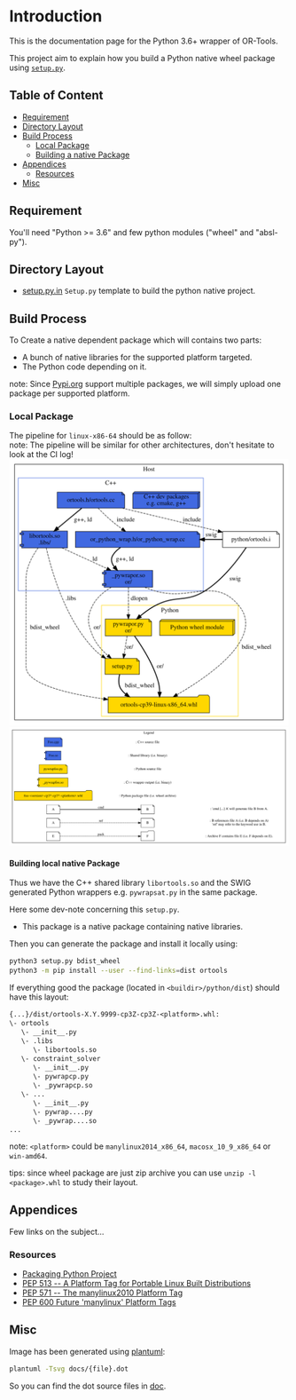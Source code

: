 # Introduction

This is the documentation page for the Python 3.6+ wrapper of OR-Tools.

This project aim to explain how you build a Python native wheel package using
[`setup.py`](https://packaging.python.org/tutorials/packaging-projects/).

## Table of Content

* [Requirement](#requirement)
* [Directory Layout](#directory-layout)
* [Build Process](#build-process)
  * [Local Package](#local-package)
  * [Building a native Package](#building-local-native-package)
* [Appendices](#appendices)
  * [Resources](#resources)
* [Misc](#misc)

## Requirement

You'll need "Python >= 3.6" and few python modules ("wheel" and "absl-py").

## Directory Layout

* [setup.py.in](setup.py.in) `Setup.py` template to build the python native
  project.

## Build Process

To Create a native dependent package which will contains two parts:

* A bunch of native libraries for the supported platform targeted.
* The Python code depending on it.

note: Since [Pypi.org](https://pypi.org/) support multiple packages, we will
simply upload one package per supported platform.

### Local Package

The pipeline for `linux-x86-64` should be as follow: \
note: The pipeline will be similar for other architectures, don't hesitate to
look at the CI log! ![Local Pipeline](docs/local_pipeline.svg)
![Legend](docs/legend.svg)

#### Building local native Package

Thus we have the C++ shared library `libortools.so` and the SWIG generated
Python wrappers e.g. `pywrapsat.py` in the same package.

Here some dev-note concerning this `setup.py`.

* This package is a native package containing native libraries.

Then you can generate the package and install it locally using:

```bash
python3 setup.py bdist_wheel
python3 -m pip install --user --find-links=dist ortools
```

If everything good the package (located in `<buildir>/python/dist`) should have
this layout:

```
{...}/dist/ortools-X.Y.9999-cp3Z-cp3Z-<platform>.whl:
\- ortools
   \- __init__.py
   \- .libs
      \- libortools.so
   \- constraint_solver
      \- __init__.py
      \- pywrapcp.py
      \- _pywrapcp.so
   \- ...
      \- __init__.py
      \- pywrap....py
      \- _pywrap....so
...
```
note: `<platform>` could be `manylinux2014_x86_64`, `macosx_10_9_x86_64` or `win-amd64`.

tips: since wheel package are just zip archive you can use `unzip -l <package>.whl`
to study their layout.

## Appendices

Few links on the subject...

### Resources

* [Packaging Python Project](https://packaging.python.org/tutorials/packaging-projects/)
* [PEP 513 -- A Platform Tag for Portable Linux Built Distributions](https://www.python.org/dev/peps/pep-0513/)
* [PEP 571 -- The manylinux2010 Platform Tag](https://www.python.org/dev/peps/pep-0571/)
* [PEP 600  Future 'manylinux' Platform Tags](https://www.python.org/dev/peps/pep-0600/)

## Misc

Image has been generated using [plantuml](http://plantuml.com/):

```bash
plantuml -Tsvg docs/{file}.dot
```
So you can find the dot source files in [doc](doc).
